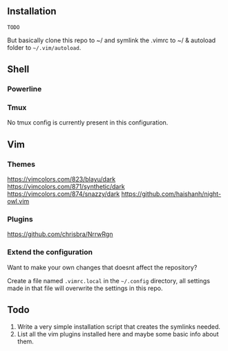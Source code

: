 ## Installation
`TODO`

But basically clone this repo to ~/ and symlink the .vimrc to ~/ & autoload folder to `~/.vim/autoload`.

## Shell
### Powerline

### Tmux
No tmux config is currently present in this configuration.

## Vim
### Themes

https://vimcolors.com/823/blayu/dark
https://vimcolors.com/871/synthetic/dark
https://vimcolors.com/874/snazzy/dark
https://github.com/haishanh/night-owl.vim

### Plugins
https://github.com/chrisbra/NrrwRgn

### Extend the configuration
Want to make your own changes that doesnt affect the repository?

Create a file named `.vimrc.local` in the `~/.config` directory, all settings made
in that file will overwrite the settings in this repo.

## Todo
1. Write a very simple installation script that creates the symlinks needed.
2. List all the vim plugins installed here and maybe some basic info about them.

